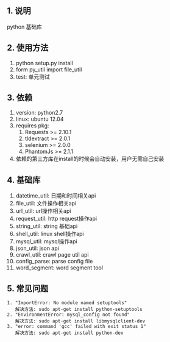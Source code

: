 ## 1. 说明
python 基础库

## 2. 使用方法
1. python setup.py install
2. form py_util import file_util
3. test: 单元测试

## 3. 依赖
1. version: python2.7
2. linux: ubuntu 12.04
3. requires pkg: 
   1. Requests >= 2.10.1
   2. tldextract >= 2.0.1
   3. selenium >= 2.0.0
   4. PhantomJs >= 2.1.1
4. 依赖的第三方库在install的时候会自动安装，用户无需自己安装

## 4. 基础库
1. datetime_util: 日期和时间相关api
2. file_util: 文件操作相关api
3. url_util: url操作相关api
4. request_util: http request操作api
5. string_util: string 基础api
6. shell_util: linux shell操作api
7. mysql_util: mysql操作api
8. json_util: json api
9. crawl_util: crawl page util api
10. config_parse: parse config file
11. word_segment: word segment tool

## 5. 常见问题
```
1. "ImportError: No module named setuptools"
   解决方法: sudo apt-get install python-setuptools
2. "EnvironmentError: mysql_config not found"
   解决方法: sudo apt-get install libmysqlclient-dev
3. "error: command 'gcc' failed with exit status 1"
   解决方法: sudo apt-get install python-dev
```

